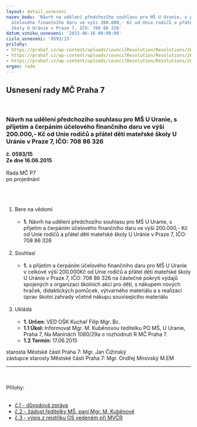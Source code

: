 ```yaml
---
layout: detail_usneseni
nazev_bodu: 'Návrh na udělení předchozího souhlasu pro MŠ U Uranie, s přijetím a čerpáním
  účelového finančního daru ve výši 200.000,- Kč od Unie rodičů a přátel dětí mateřské
  školy U Uránie v Praze 7, IČO: 708 86 326'
datum_vzniku_usneseni: '2015-06-16 00:00:00'
cislo_usneseni: '0593/15'
prilohy:
- https://praha7.cz/wp-content/uploads/councilResolution/Resolutions/26256/593_15_pril1.doc
- https://praha7.cz/wp-content/uploads/councilResolution/Resolutions/26256/38-15-p%c5%99.2_%c5%be%c3%a1dost_3.6.2015.pdf
- https://praha7.cz/wp-content/uploads/councilResolution/Resolutions/26256/38-15-p%c5%99.3_vypis.pdf
organ: rada
---
```

<div id="ucUsn_pList" class="usn">
	<span><h2>Usnesení rady MČ Praha 7 </h2>
<br></span><div class="standBody">
<span><h3>Návrh na udělení předchozího souhlasu pro MŠ U Uranie, s přijetím a čerpáním účelového finančního daru ve výši 200.000,- Kč od Unie rodičů a přátel dětí mateřské školy U Uránie v Praze 7, IČO: 708 86 326</h3></span><div class="center">
		<strong>č. 0593/15</strong><br>
	</div>
<div class="center">
		<strong>Ze dne 16.06.2015</strong><br><br>
	</div>Rada MČ P7<br>po projednání<br><br><br><ol>
<br><li>Bere na vědomí<br><ul>
<br><li>
<strong>1.</strong> Návrh na udělení předchozího souhlasu pro MŠ U Uranie, s přijetím a čerpáním účelového finančního daru ve výši 200.000,- Kč od Unie rodičů a přátel dětí mateřské školy U Uránie v Praze 7, IČO: 708 86 326</li>
</ul>
<br>
</li>
<li>Souhlasí<br><ul>
<br><li>
<strong>1.</strong> s přijetím a čerpáním účelového finančního daru pro MŠ U Uranie v celkové výši 200.000Kč od Unie rodičů a přátel dětí mateřské školy U Uránie v Praze 7, IČO: 708 86 326 na částečné pokrytí výdajů spojených s organizací školních akcí pro děti, s nákupem nových hraček, didaktických pomůcek, výtvarného materiálu a s realizací úprav školní zahrady včetně nákupu souvisejícího materiálu </li>
</ul>
<br>
</li>
<li>Ukládá<br><ul>
<br><li>
<strong>1. Určen: </strong>VED OŠK Kuchař Filip Mgr. Bc.<br>
</li>
<li>
<strong>1.1 Úkol: </strong>Informovat Mgr. M. Kuběnovou ředitelku PO MŠ, U Uranie, Praha 7, Na Maninách 1080/29a o rozhodnutí R MČ Praha 7.<br>
</li>
<li>
<strong>1.2 Termín: </strong>17.06.2015</li>
</ul>
</li>
</ol>starosta Městské části Praha 7: Mgr. Jan Čižinský<br>zástupce starosty Městské části Praha 7: Mgr. Ondřej Mirovský M.EM <br><hr>
<br><br>Přílohy: <br><ul>
<br><li>
<a href="/zdroj.aspx?typ=4&amp;Id=64215&amp;sh=-320020875" target="_blank" title="Odkaz na soubor - 23,5 kB - nové okno">č.1 - důvodová zpráva</a> <br>
</li>
<li>
<a href="/zdroj.aspx?typ=4&amp;id=64163&amp;sh=-1328207499" target="_blank" title="Odkaz na soubor - 209,8 kB - nové okno">č.2 - žádost ředitelky MŠ, paní Mgr. M. Kuběnové</a> <br>
</li>
<li>
<a href="/zdroj.aspx?typ=4&amp;id=64164&amp;sh=-1328241259" target="_blank" title="Odkaz na soubor - 49,8 kB - nové okno">č.3 - výpis z rejstříku OS vedeném při MVČR</a> </li>
</ul>
</div>
</div>
